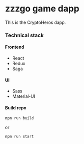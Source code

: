 # zzzgo game dapp

This is the CryptoHeros dapp.

### Technical stack

#### Frontend
- React
- Redux
- Saga

#### UI
- Sass
- Material-UI

#### Build repo

```
npm run build
```
or  
```shell
npm run start
```
